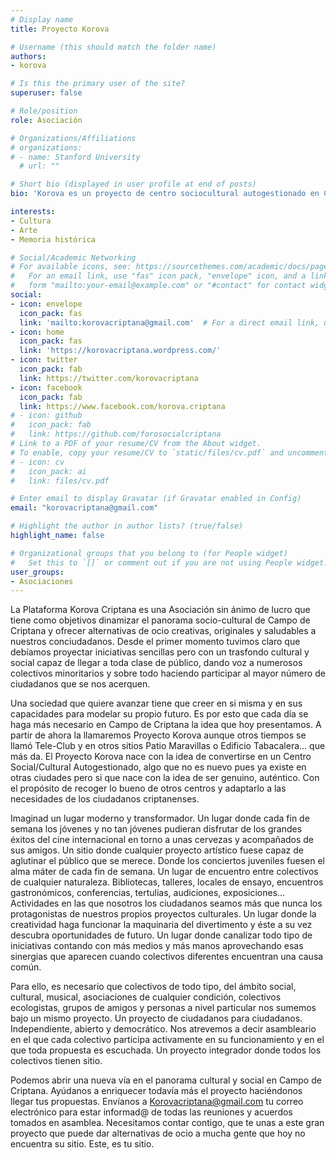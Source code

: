 ```yaml
---
# Display name
title: Proyecto Korova

# Username (this should match the folder name)
authors:
- korova

# Is this the primary user of the site?
superuser: false

# Role/position
role: Asociación

# Organizations/Affiliations
# organizations:
# - name: Stanford University
  # url: ""

# Short bio (displayed in user profile at end of posts)
bio: 'Korova es un proyecto de centro sociocultural autogestionado en Campo de Criptana.'

interests:
- Cultura
- Arte
- Memoria histórica

# Social/Academic Networking
# For available icons, see: https://sourcethemes.com/academic/docs/page-builder/#icons
#   For an email link, use "fas" icon pack, "envelope" icon, and a link in the
#   form "mailto:your-email@example.com" or "#contact" for contact widget.
social:
- icon: envelope
  icon_pack: fas
  link: 'mailto:korovacriptana@gmail.com'  # For a direct email link, use "mailto:test@example.org".
- icon: home
  icon_pack: fas
  link: 'https://korovacriptana.wordpress.com/'
- icon: twitter
  icon_pack: fab
  link: https://twitter.com/korovacriptana
- icon: facebook
  icon_pack: fab
  link: https://www.facebook.com/korova.criptana
# - icon: github
#   icon_pack: fab
#   link: https://github.com/forosocialcriptana
# Link to a PDF of your resume/CV from the About widget.
# To enable, copy your resume/CV to `static/files/cv.pdf` and uncomment the lines below.
# - icon: cv
#   icon_pack: ai
#   link: files/cv.pdf

# Enter email to display Gravatar (if Gravatar enabled in Config)
email: "korovacriptana@gmail.com"

# Highlight the author in author lists? (true/false)
highlight_name: false

# Organizational groups that you belong to (for People widget)
#   Set this to `[]` or comment out if you are not using People widget.
user_groups:
- Asociaciones
---
```


La Plataforma Korova Criptana es una Asociación sin ánimo de lucro que tiene como objetivos dinamizar el panorama socio-cultural de Campo de Criptana y ofrecer alternativas de ocio creativas, originales y saludables a nuestros conciudadanos. Desde el primer momento tuvimos claro que debíamos proyectar iniciativas sencillas pero con un trasfondo cultural y social capaz de llegar a toda clase de público, dando voz a numerosos colectivos minoritarios y sobre todo haciendo participar al mayor número de ciudadanos que se nos acerquen.

Una sociedad que quiere avanzar tiene que creer en si misma y en sus capacidades para modelar su propio futuro. Es por esto que cada día se haga más necesario en Campo de Criptana la idea que hoy presentamos. A partir de ahora la llamaremos Proyecto Korova aunque otros tiempos se llamó Tele-Club y en otros sitios Patio Maravillas o Edificio Tabacalera… que más da. El Proyecto Korova nace con la idea de convertirse en un Centro Social/Cultural Autogestionado, algo que no es nuevo pues ya existe en otras ciudades pero si que nace con la idea de ser genuino, auténtico. Con el propósito de recoger lo bueno de otros centros y adaptarlo a las necesidades de los ciudadanos criptanenses.

Imaginad un lugar moderno y transformador. Un lugar donde cada fin de semana los jóvenes y no tan jóvenes pudieran disfrutar de los grandes éxitos del cine internacional en torno a unas cervezas y acompañados de sus amigos. Un sitio donde cualquier proyecto artístico fuese capaz de aglutinar el público que se merece. Donde los conciertos juveniles fuesen el alma máter de cada fin de semana. Un lugar de encuentro entre colectivos de cualquier naturaleza. Bibliotecas, talleres, locales de ensayo, encuentros gastronómicos, conferencias, tertulias, audiciones, exposiciones… Actividades en las que nosotros los ciudadanos seamos más que nunca los protagonistas de nuestros propios proyectos culturales. Un lugar donde la creatividad haga funcionar la maquinaria del divertimento y éste a su vez descubra oportunidades de futuro. Un lugar donde canalizar todo tipo de iniciativas contando con más medios y más manos aprovechando esas sinergias que aparecen cuando colectivos diferentes encuentran una causa común.

Para ello, es necesario que colectivos de todo tipo, del ámbito social, cultural, musical, asociaciones de cualquier condición, colectivos ecologistas, grupos de amigos y personas a nivel particular nos sumemos bajo un mismo proyecto. Un proyecto de ciudadanos para ciudadanos. Independiente, abierto y democrático. Nos atrevemos a decir asambleario en el que cada colectivo participa activamente en su funcionamiento y en el que toda propuesta es escuchada. Un proyecto integrador donde todos los colectivos tienen sitio.

Podemos abrir una nueva vía en el panorama cultural y social en Campo de Criptana. Ayúdanos a enriquecer todavía más el proyecto haciéndonos llegar tus propuestas. Envíanos a Korovacriptana@gmail.com tu correo electrónico para estar informad@ de todas las reuniones y acuerdos tomados en asamblea. Necesitamos contar contigo, que te unas a este gran proyecto que puede dar alternativas de ocio a mucha gente que hoy no encuentra su sitio. Este, es tu sitio.